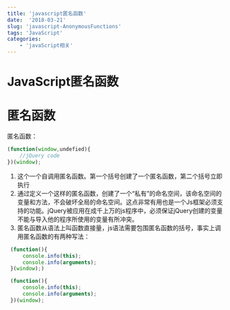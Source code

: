 ```yaml
---
title: 'javascript匿名函数'
date:  '2018-03-21'
slug: 'javascript-AnonymousFunctions'
tags: 'JavaScript'
categories: 
    - 'javaScript相关'
---
```


<div class="jquery-head">
     <h1>JavaScript匿名函数</h1>
</div> 

匿名函数
=============

匿名函数：  

```javascript
(function(window,undefied){
    //jQuery code
})(window);
```

1. 这个一个自调用匿名函数。第一个括号创建了一个匿名函数，第二个括号立即执行
2. 通过定义一个这样的匿名函数，创建了一个“私有”的命名空间，该命名空间的变量和方法，不会破坏全局的命名空间。这点非常有用也是一个Js框架必须支持的功能。jQuery被应用在成千上万的js程序中，必须保证jQuery创建的变量不能与导入他的程序所使用的变量有所冲突。
3. 匿名函数从语法上叫函数直接量，js语法需要包围匿名函数的括号，事实上调用匿名函数的有两种写法：  

```javascript
 (function(){
     console.info(this);
     console.info(arguments);
 }(window);)

 (function(){
     console.info(this);
     console.info(arguments);	
 })(window);
```